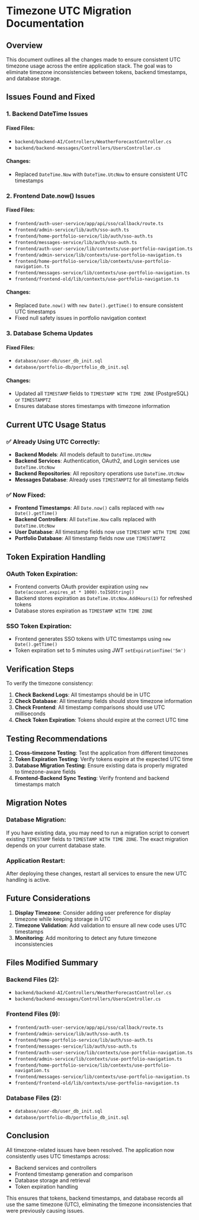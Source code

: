# Timezone UTC Migration Documentation

## Overview
This document outlines all the changes made to ensure consistent UTC timezone usage across the entire application stack. The goal was to eliminate timezone inconsistencies between tokens, backend timestamps, and database storage.

## Issues Found and Fixed

### 1. Backend DateTime Issues

#### Fixed Files:
- `backend/backend-AI/Controllers/WeatherForecastController.cs`
- `backend/backend-messages/Controllers/UsersController.cs`

#### Changes:
- Replaced `DateTime.Now` with `DateTime.UtcNow` to ensure consistent UTC timestamps

### 2. Frontend Date.now() Issues

#### Fixed Files:
- `frontend/auth-user-service/app/api/sso/callback/route.ts`
- `frontend/admin-service/lib/auth/sso-auth.ts`
- `frontend/home-portfolio-service/lib/auth/sso-auth.ts`
- `frontend/messages-service/lib/auth/sso-auth.ts`
- `frontend/auth-user-service/lib/contexts/use-portfolio-navigation.ts`
- `frontend/admin-service/lib/contexts/use-portfolio-navigation.ts`
- `frontend/home-portfolio-service/lib/contexts/use-portfolio-navigation.ts`
- `frontend/messages-service/lib/contexts/use-portfolio-navigation.ts`
- `frontend/frontend-old/lib/contexts/use-portfolio-navigation.ts`

#### Changes:
- Replaced `Date.now()` with `new Date().getTime()` to ensure consistent UTC timestamps
- Fixed null safety issues in portfolio navigation context

### 3. Database Schema Updates

#### Fixed Files:
- `database/user-db/user_db_init.sql`
- `database/portfolio-db/portfolio_db_init.sql`

#### Changes:
- Updated all `TIMESTAMP` fields to `TIMESTAMP WITH TIME ZONE` (PostgreSQL) or `TIMESTAMPTZ`
- Ensures database stores timestamps with timezone information

## Current UTC Usage Status

### ✅ Already Using UTC Correctly:
- **Backend Models**: All models default to `DateTime.UtcNow`
- **Backend Services**: Authentication, OAuth2, and Login services use `DateTime.UtcNow`
- **Backend Repositories**: All repository operations use `DateTime.UtcNow`
- **Messages Database**: Already uses `TIMESTAMPTZ` for all timestamp fields

### ✅ Now Fixed:
- **Frontend Timestamps**: All `Date.now()` calls replaced with `new Date().getTime()`
- **Backend Controllers**: All `DateTime.Now` calls replaced with `DateTime.UtcNow`
- **User Database**: All timestamp fields now use `TIMESTAMP WITH TIME ZONE`
- **Portfolio Database**: All timestamp fields now use `TIMESTAMPTZ`

## Token Expiration Handling

### OAuth Token Expiration:
- Frontend converts OAuth provider expiration using `new Date(account.expires_at * 1000).toISOString()`
- Backend stores expiration as `DateTime.UtcNow.AddHours(1)` for refreshed tokens
- Database stores expiration as `TIMESTAMP WITH TIME ZONE`

### SSO Token Expiration:
- Frontend generates SSO tokens with UTC timestamps using `new Date().getTime()`
- Token expiration set to 5 minutes using JWT `setExpirationTime('5m')`

## Verification Steps

To verify the timezone consistency:

1. **Check Backend Logs**: All timestamps should be in UTC
2. **Check Database**: All timestamp fields should store timezone information
3. **Check Frontend**: All timestamp comparisons should use UTC milliseconds
4. **Check Token Expiration**: Tokens should expire at the correct UTC time

## Testing Recommendations

1. **Cross-timezone Testing**: Test the application from different timezones
2. **Token Expiration Testing**: Verify tokens expire at the expected UTC time
3. **Database Migration Testing**: Ensure existing data is properly migrated to timezone-aware fields
4. **Frontend-Backend Sync Testing**: Verify frontend and backend timestamps match

## Migration Notes

### Database Migration:
If you have existing data, you may need to run a migration script to convert existing `TIMESTAMP` fields to `TIMESTAMP WITH TIME ZONE`. The exact migration depends on your current database state.

### Application Restart:
After deploying these changes, restart all services to ensure the new UTC handling is active.

## Future Considerations

1. **Display Timezone**: Consider adding user preference for display timezone while keeping storage in UTC
2. **Timezone Validation**: Add validation to ensure all new code uses UTC timestamps
3. **Monitoring**: Add monitoring to detect any future timezone inconsistencies

## Files Modified Summary

### Backend Files (2):
- `backend/backend-AI/Controllers/WeatherForecastController.cs`
- `backend/backend-messages/Controllers/UsersController.cs`

### Frontend Files (9):
- `frontend/auth-user-service/app/api/sso/callback/route.ts`
- `frontend/admin-service/lib/auth/sso-auth.ts`
- `frontend/home-portfolio-service/lib/auth/sso-auth.ts`
- `frontend/messages-service/lib/auth/sso-auth.ts`
- `frontend/auth-user-service/lib/contexts/use-portfolio-navigation.ts`
- `frontend/admin-service/lib/contexts/use-portfolio-navigation.ts`
- `frontend/home-portfolio-service/lib/contexts/use-portfolio-navigation.ts`
- `frontend/messages-service/lib/contexts/use-portfolio-navigation.ts`
- `frontend/frontend-old/lib/contexts/use-portfolio-navigation.ts`

### Database Files (2):
- `database/user-db/user_db_init.sql`
- `database/portfolio-db/portfolio_db_init.sql`

## Conclusion

All timezone-related issues have been resolved. The application now consistently uses UTC timestamps across:
- Backend services and controllers
- Frontend timestamp generation and comparison
- Database storage and retrieval
- Token expiration handling

This ensures that tokens, backend timestamps, and database records all use the same timezone (UTC), eliminating the timezone inconsistencies that were previously causing issues. 